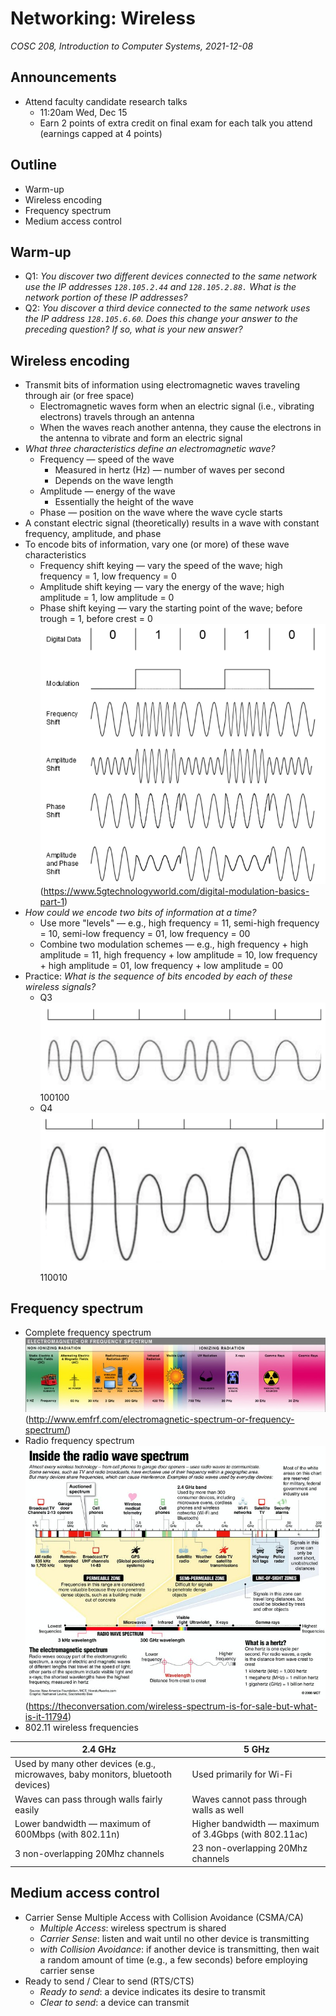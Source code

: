 # Networking: Wireless
_COSC 208, Introduction to Computer Systems, 2021-12-08_

## Announcements
* Attend faculty candidate research talks
    * 11:20am Wed, Dec 15
    * Earn 2 points of extra credit on final exam for each talk you attend (earnings capped at 4 points)

## Outline
* Warm-up
* Wireless encoding
* Frequency spectrum
* Medium access control

## Warm-up
* Q1: _You discover two different devices connected to the same network use the IP addresses `128.105.2.44` and `128.105.2.88.` What is the network portion of these IP addresses?_
* Q2: _You discover a third device connected to the same network uses the IP address `128.105.6.60`. Does this change your answer to the preceding question? If so, what is your new answer?_

## Wireless encoding
* Transmit bits of information using electromagnetic waves traveling through air (or free space)
    * Electromagnetic waves form when an electric signal (i.e., vibrating electrons) travels through an antenna
    * When the waves reach another antenna, they cause the electrons in the antenna to vibrate and form an electric signal
* _What three characteristics define an electromagnetic wave?_
    * Frequency — speed of the wave
        * Measured in hertz (Hz) — number of waves per second
        * Depends on the wave length
    * Amplitude — energy of the wave
        * Essentially the height of the wave
    * Phase — position on the wave where the wave cycle starts
* A constant electric signal (theoretically) results in a wave with constant frequency, amplitude, and phase
* To encode bits of information, vary one (or more) of these wave characteristics
    * Frequency shift keying — vary the speed of the wave; high frequency = 1, low frequency = 0
    * Amplitude shift keying — vary the energy of the wave; high amplitude = 1, low amplitude = 0
    * Phase shift keying — vary the starting point of the wave; before trough = 1, before crest = 0
    ![](../images/wireless/modulation.png)
    (https://www.5gtechnologyworld.com/digital-modulation-basics-part-1)
* _How could we encode two bits of information at a time?_
    * Use more "levels" — e.g., high frequency = 11, semi-high frequency = 10, semi-low frequency = 01, low frequency = 00
    * Combine two modulation schemes — e.g., high frequency + high amplitude = 11, high frequency + low amplitude = 10, low frequency + high amplitude = 01, low frequency + low amplitude = 00
* Practice: _What is the sequence of bits encoded by each of these wireless signals?_
    * Q3
    ![](../images/wireless/frequency_example.png)
	100100
    * Q4
    ![](../images/wireless/amplitude_example.png)
    110010

## Frequency spectrum
* Complete frequency spectrum
    ![](../images/wireless/spectrum.jpg)
    (http://www.emfrf.com/electromagnetic-spectrum-or-frequency-spectrum/)
* Radio frequency spectrum
    ![](../images/wireless/radio_spectrum.jpg)
    (https://theconversation.com/wireless-spectrum-is-for-sale-but-what-is-it-11794)
* 802.11 wireless frequencies

| 2.4 GHz |  5 GHz  |
|---------|---------|
| Used by many other devices (e.g., microwaves, baby monitors, bluetooth devices) | Used primarily for Wi-Fi |
| Waves can pass through walls fairly easily | Waves cannot pass through walls as well |
| Lower bandwidth — maximum of 600Mbps (with 802.11n) | Higher bandwidth — maximum of 3.4Gbps (with 802.11ac) |
| 3 non-overlapping 20Mhz channels | 23 non-overlapping 20Mhz channels |

## Medium access control
* Carrier Sense Multiple Access with Collision Avoidance (CSMA/CA)
    * _Multiple Access_: wireless spectrum is shared
    * _Carrier Sense_: listen and wait until no other device is transmitting
    * _with Collision Avoidance_: if another device is transmitting, then wait a random amount of time (e.g., a few seconds) before employing carrier sense
* Ready to send / Clear to send (RTS/CTS)
    * _Ready to send_: a device indicates its desire to transmit
    * _Clear to send_: a device can transmit